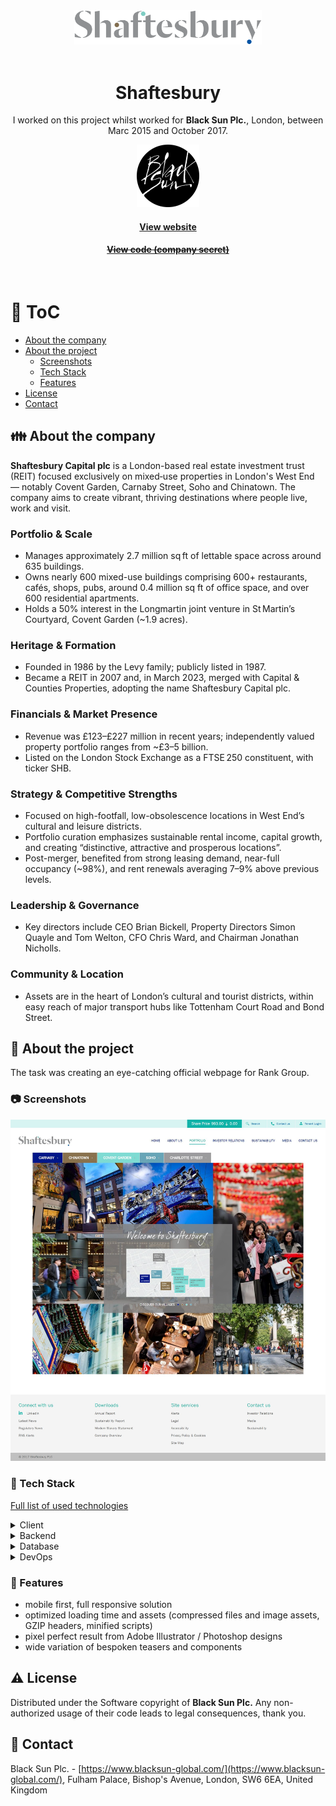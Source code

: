 <div align="center"> 
  <img src="assets/shaftesbury_logo.svg" alt="Shaftesbury" width="300"  />
</div>
<br />

<div align="center">
  
  <h1>Shaftesbury</h1>

  <p>
    I worked on this project whilst worked for <strong>Black Sun Plc.</strong>, London, between Marc 2015 and October 2017.
  </p>
  
  <p>
    <img src="assets/blacksun.png" alt="Logo of Black Sun Plc." width="100" height="auto" />
  </p>

  <h4>
    <a href="https://www.shaftesbury.co.uk/"  target="_blank">View website</a>
  </h4>

  <h4>
    <a href="#" title="Sorry, it's company secret"  target="_blank"><s>View code (company secret)</s></a>
  </h4>
</div>

<br />

<!-- Table of Contents -->

# :notebook_with_decorative_cover: ToC

- [About the company](#family-about-the-company)
- [About the project](#star2-about-the-project)
  - [Screenshots](#camera-screenshots)
  - [Tech Stack](#space_invader-tech-stack)
  - [Features](#dart-features)
- [License](#warning-license)
- [Contact](#handshake-contact)

<!-- About the company -->

## :family: About the company

 <p>
    <strong>Shaftesbury Capital plc</strong> is a London-based real estate investment trust (REIT) focused exclusively on mixed‑use properties in London's West End — notably Covent Garden, Carnaby Street, Soho and Chinatown. The company aims to create vibrant, thriving destinations where people live, work and visit.
  </p>

  <h3>Portfolio & Scale</h3>
  <ul>
    <li>Manages approximately 2.7 million sq ft of lettable space across around 635 buildings.</li>
    <li>Owns nearly 600 mixed-use buildings comprising 600+ restaurants, cafés, shops, pubs, around 0.4 million sq ft of office space, and over 600 residential apartments.</li>
    <li>Holds a 50% interest in the Longmartin joint venture in St Martin’s Courtyard, Covent Garden (~1.9 acres).</li>
  </ul>

  <h3>Heritage & Formation</h3>
  <ul>
    <li>Founded in 1986 by the Levy family; publicly listed in 1987.</li>
    <li>Became a REIT in 2007 and, in March 2023, merged with Capital & Counties Properties, adopting the name Shaftesbury Capital plc.</li>
  </ul>

  <h3>Financials & Market Presence</h3>
  <ul>
    <li>Revenue was £123–£227 million in recent years; independently valued property portfolio ranges from ~£3–5 billion.</li>
    <li>Listed on the London Stock Exchange as a FTSE 250 constituent, with ticker SHB.</li>
  </ul>

  <h3>Strategy & Competitive Strengths</h3>
  <ul>
    <li>Focused on high-footfall, low-obsolescence locations in West End’s cultural and leisure districts.</li>
    <li>Portfolio curation emphasizes sustainable rental income, capital growth, and creating “distinctive, attractive and prosperous locations”.</li>
    <li>Post-merger, benefited from strong leasing demand, near-full occupancy (~98%), and rent renewals averaging 7–9% above previous levels.</li>
  </ul>

  <h3>Leadership & Governance</h3>
  <ul>
    <li>Key directors include CEO Brian Bickell, Property Directors Simon Quayle and Tom Welton, CFO Chris Ward, and Chairman Jonathan Nicholls.</li>
  </ul>

  <h3>Community & Location</h3>
  <ul>
    <li>Assets are in the heart of London’s cultural and tourist districts, within easy reach of major transport hubs like Tottenham Court Road and Bond Street.</li>
  </ul>

<!-- About the project -->

## :star2: About the project

<p>The task was creating an eye-catching official webpage for Rank Group.</p>

<!-- Screenshots -->

### :camera: Screenshots

<div align="center"> 
  <img src="assets/shaftesbury.jpg" alt="screenshot" />
</div>

<!-- TechStack -->

### :space_invader: Tech Stack

<p><a href="https://builtwith.com/?https%3a%2f%2fwww.rank.com%2f">Full list of used technologies</a></p>

<details>
  <summary>Client</summary>
  <ul>
    <li><a href="https://www.w3schools.com/html/html5_semantic_elements.asp" target="_blank">Semantic HTML5</a></li>
    <li><a href="https://www.w3schools.com/css/"  target="_blank">CSS3</a></li>
    <li><a href="https://business.adobe.com/products/experience-manager/adobe-experience-manager.html"  target="_blank">AEM</a></li>
    <li><a href="https://developer.mozilla.org/en-US/docs/Web/JavaScript"  target="_blank">JavaScript</a></li>
    <li><a href="https://jquery.com/"  target="_blank">JQuery</a></li>
    <li><a href="https://gsap.com/">Greensock</a></li>
    <li><a href="https://www.ibm.com/think/topics/rest-apis"  target="_blank">RestAPI</a></li>
    <li><a href="https://www.json.org/">JSON</a></li>
    <li><a href="https://developer.mozilla.org/en-US/docs/Web/XML/Guides/XML_introduction"  target="_blank">XML</a></li>
  </ul>
</details>

<details>
  <summary>Backend</summary>
  <ul>
    <li><a href="#"  target="_blank">Java</a></li>
    <li><a href="https://jade.tilab.com/">Jade</a></li>
    <li><a href="https://docs.oracle.com/cd/E13218_01/wlp/docs70/jsp/templats.htm"  target="_blank">JSP templates</a></li>
  </ul>
</details>

<details>
<summary>Database</summary>
  <ul>
    <li><a href="https://www.mysql.com/">MySQL</a></li>
  </ul>
</details>

<details>
<summary>DevOps</summary>
  <ul>
    <li><a href="https://tortoisesvn.net/">Tortuise SVN</a></li>
    <li><a href="https://www.eclipse.org/topics/ide/">Eclipse</a></li>
    <li><a href="https://www.jslint.com/">JS Lint</a></li>
    <li><a href="https://www.atlassian.com/software/jira">JIRA</a></li>
    <li><a href="https://www.browserstack.com/">BrowserStack</a></li>
    <li><a href="https://github.com/">GitHub</a></li>
    <li><a href="https://en.wikipedia.org/wiki/Agile_software_development">Agile software development</a></li>
  </ul>
</details>

<!-- Features -->

### :dart: Features

- mobile first, full responsive solution
- optimized loading time and assets (compressed files and image assets, GZIP headers, minified scripts)
- pixel perfect result from Adobe Illustrator / Photoshop designs
- wide variation of bespoken teasers and components

<!-- License -->

## :warning: License

Distributed under the Software copyright of <strong>Black Sun Plc.</strong> Any non-authorized usage of their code leads to legal consequences, thank you.

<!-- Contact -->

## :handshake: Contact

Black Sun Plc. - [https://www.blacksun-global.com/](https://www.blacksun-global.com/), Fulham Palace, Bishop's Avenue, London, SW6 6EA, United Kingdom
